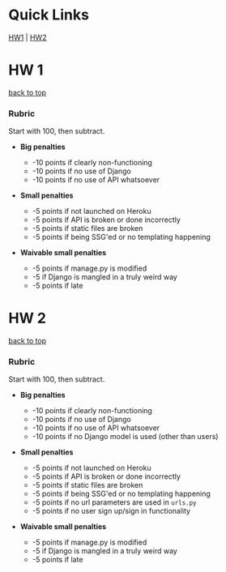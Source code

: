 # Quick Links

[HW1](#hw-1) | [HW2](#hw-2)

# HW 1
[back to top](#Quick-Links)

### Rubric

Start with 100, then subtract.

* **Big penalties**
    * -10 points if clearly non-functioning
    * -10 points if no use of Django
    * -10 points if no use of API whatsoever

* **Small penalties**
    * -5 points if not launched on Heroku
    * -5 points if API is broken or done incorrectly
    * -5 points if static files are broken
    * -5 points if being SSG'ed or no templating happening

* **Waivable small penalties**
    * -5 points if manage.py is modified
    * -5 if Django is mangled in a truly weird way
    * -5 points if late


# HW 2
[back to top](#Quick-Links)

### Rubric

Start with 100, then subtract.

* **Big penalties**
    * -10 points if clearly non-functioning
    * -10 points if no use of Django
    * -10 points if no use of API whatsoever
    * -10 points if no Django model is used (other than users)

* **Small penalties**
    * -5 points if not launched on Heroku
    * -5 points if API is broken or done incorrectly
    * -5 points if static files are broken
    * -5 points if being SSG'ed or no templating happening
    * -5 points if no url parameters are used in `urls.py`
    * -5 points if no user sign up/sign in functionality

* **Waivable small penalties**
    * -5 points if manage.py is modified
    * -5 if Django is mangled in a truly weird way
    * -5 points if late


